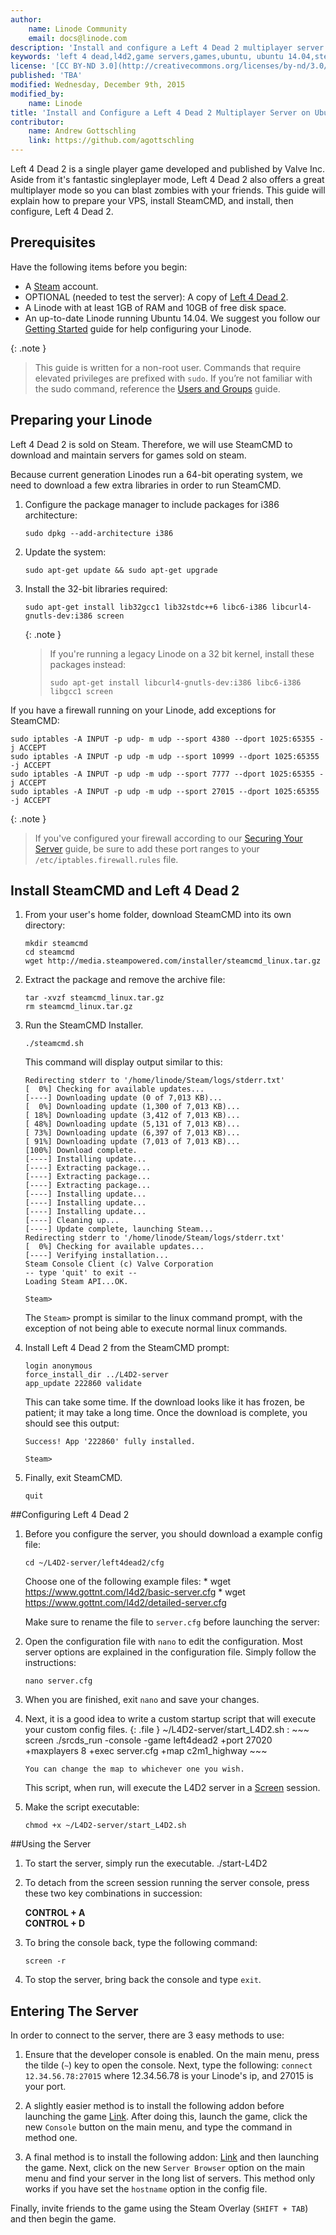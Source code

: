 ```yaml
---
author:
    name: Linode Community
    email: docs@linode.com
description: 'Install and configure a Left 4 Dead 2 multiplayer server on Ubuntu 14.04.'
keywords: 'left 4 dead,l4d2,game servers,games,ubuntu, ubuntu 14.04,steam'
license: '[CC BY-ND 3.0](http://creativecommons.org/licenses/by-nd/3.0/us/)'
published: 'TBA'
modified: Wednesday, December 9th, 2015
modified_by:
    name: Linode
title: 'Install and Configure a Left 4 Dead 2 Multiplayer Server on Ubuntu 14.04'
contributor:
    name: Andrew Gottschling
    link: https://github.com/agottschling
---
```

Left 4 Dead 2 is a single player game developed and published by Valve Inc. Aside from it's fantastic singleplayer mode, Left 4 Dead 2 also offers a great multiplayer mode so you can blast zombies with your friends. This guide will explain how to prepare your VPS, install SteamCMD, and install, then configure, Left 4 Dead 2.

## Prerequisites

Have the following items before you begin:

- A [Steam](http://store.steampowered.com) account.
- OPTIONAL (needed to test the server): A copy of [Left 4 Dead 2](http://store.steampowered.com/app/550/).
- A Linode with at least 1GB of RAM and 10GB of free disk space.
- An up-to-date Linode running Ubuntu 14.04. We suggest you follow our [Getting Started](/docs/getting-started) guide for help configuring your Linode.

{: .note }
>This guide is written for a non-root user. Commands that require elevated privileges are prefixed with `sudo`. If you’re not familiar with the sudo command, reference the [Users and Groups](/docs/tools-reference/linux-users-and-groups) guide.

## Preparing your Linode

Left 4 Dead 2 is sold on Steam. Therefore, we will use SteamCMD to download and maintain servers for games sold on steam.

Because current generation Linodes run a 64-bit operating system, we need to download a few extra libraries in order to run SteamCMD.

1.  Configure the package manager to include packages for i386 architecture:

        sudo dpkg --add-architecture i386

2.  Update the system:

        sudo apt-get update && sudo apt-get upgrade

3.  Install the 32-bit libraries required:

        sudo apt-get install lib32gcc1 lib32stdc++6 libc6-i386 libcurl4-gnutls-dev:i386 screen

    {: .note }
    > If you're running a legacy Linode on a 32 bit kernel, install these packages instead:
    >
    >     sudo apt-get install libcurl4-gnutls-dev:i386 libc6-i386 libgcc1 screen

If you have a firewall running on your Linode, add exceptions for SteamCMD:

    sudo iptables -A INPUT -p udp- m udp --sport 4380 --dport 1025:65355 -j ACCEPT
    sudo iptables -A INPUT -p udp -m udp --sport 10999 --dport 1025:65355 -j ACCEPT
    sudo iptables -A INPUT -p udp -m udp --sport 7777 --dport 1025:65355 -j ACCEPT
    sudo iptables -A INPUT -p udp -m udp --sport 27015 --dport 1025:65355 -j ACCEPT

{: .note }
> If you've configured your firewall according to our [Securing Your Server](/docs/security/securing-your-server) guide, be sure to add these port ranges to your `/etc/iptables.firewall.rules` file.

## Install SteamCMD and Left 4 Dead 2

1.  From your user's home folder, download SteamCMD into its own directory:

        mkdir steamcmd
        cd steamcmd
        wget http://media.steampowered.com/installer/steamcmd_linux.tar.gz

3.  Extract the package and remove the archive file:

        tar -xvzf steamcmd_linux.tar.gz
        rm steamcmd_linux.tar.gz

4.  Run the SteamCMD Installer.

        ./steamcmd.sh

    This command will display output similar to this:

        Redirecting stderr to '/home/linode/Steam/logs/stderr.txt'
        [  0%] Checking for available updates...
        [----] Downloading update (0 of 7,013 KB)...
        [  0%] Downloading update (1,300 of 7,013 KB)...
        [ 18%] Downloading update (3,412 of 7,013 KB)...
        [ 48%] Downloading update (5,131 of 7,013 KB)...
        [ 73%] Downloading update (6,397 of 7,013 KB)...
        [ 91%] Downloading update (7,013 of 7,013 KB)...
        [100%] Download complete.
        [----] Installing update...
        [----] Extracting package...
        [----] Extracting package...
        [----] Extracting package...
        [----] Installing update...
        [----] Installing update...
        [----] Installing update...
        [----] Cleaning up...
        [----] Update complete, launching Steam...
        Redirecting stderr to '/home/linode/Steam/logs/stderr.txt'
        [  0%] Checking for available updates...
        [----] Verifying installation...
        Steam Console Client (c) Valve Corporation
        -- type 'quit' to exit --
        Loading Steam API...OK.

        Steam>

    The `Steam>` prompt is similar to the linux command prompt, with the exception of not being able to execute normal linux commands. 

4.  Install Left 4 Dead 2 from the SteamCMD prompt:

        login anonymous
        force_install_dir ../L4D2-server
        app_update 222860 validate

    This can take some time. If the download looks like it has frozen, be patient; it may take a long time. Once the download is complete, you should see this output:

        Success! App '222860' fully installed.

        Steam>

5.  Finally, exit SteamCMD.

        quit

##Configuring Left 4 Dead 2

1.  Before you configure the server, you should download a example config file:

        cd ~/L4D2-server/left4dead2/cfg
		
	Choose one of the following example files:
	    * wget https://www.gottnt.com/l4d2/basic-server.cfg
	    * wget https://www.gottnt.com/l4d2/detailed-server.cfg
		
    Make sure to rename the file to `server.cfg` before launching the server:
	
2.  Open the configuration file with `nano` to edit the configuration. Most server options are explained in the configuration file. Simply follow the instructions:

        nano server.cfg

3.  When you are finished, exit `nano` and save your changes.

4.  Next, it is a good idea to write a custom startup script that will execute your custom config files. 
    {: .file }
    ~/L4D2-server/start_L4D2.sh
    :   ~~~
        screen ./srcds_run -console -game left4dead2 +port 27020 +maxplayers 8 +exec server.cfg +map c2m1_highway
        ~~~

        You can change the map to whichever one you wish.
	This script, when run, will execute the L4D2 server in a [Screen](/docs/networking/ssh/using-gnu-screen-to-manage-persistent-terminal-sessions) session.
	
5.  Make the script executable:

        chmod +x ~/L4D2-server/start_L4D2.sh

##Using the Server

1.  To start the server, simply run the executable. 
        ./start-L4D2
        
2.  To detach from the screen session running the server console, press these two key combinations in succession:

    **CONTROL + A**<br>
    **CONTROL + D**

3.  To bring the console back, type the following command:

        screen -r

4.  To stop the server, bring back the console and type `exit`.

## Entering The Server
In order to connect to the server, there are 3 easy methods to use:
1.  Ensure that the developer console is enabled. On the main menu, press the tilde (`~`) key to open the console. Next, type the following: `connect 12.34.56.78:27015` where 12.34.56.78 is your Linode's ip, and 27015 is your port. 

2.  A slightly easier method is to install the following addon before launching the game [Link](https://steamcommunity.com/sharedfiles/filedetails/?id=214945910). After doing this, launch the game, click the new `Console` button on the main menu, and type the command in method one.

3.  A final method is to install the following addon: [Link](https://steamcommunity.com/sharedfiles/filedetails/?id=121088946) and then launching the game. Next, click on the new `Server Browser` option on the main menu and find your server in the long list of servers. This method only works if you have set the `hostname` option in the config file. 

Finally, invite friends to the game using the Steam Overlay (`SHIFT + TAB`) and then begin the game. 
